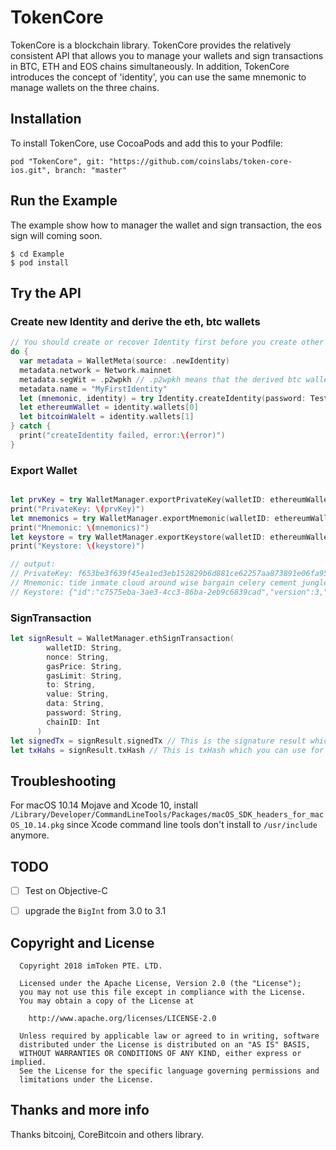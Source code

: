 # TokenCore
TokenCore is a blockchain library. TokenCore provides the relatively consistent API that allows you to manage your wallets and sign transactions in BTC, ETH and EOS chains simultaneously.
In addition, TokenCore introduces the concept of 'identity', you can use the same mnemonic to manage wallets on the three chains.

## Installation
To install TokenCore, use CocoaPods and add this to your Podfile:

```
pod "TokenCore", git: "https://github.com/coinslabs/token-core-ios.git", branch: "master"
```

## Run the Example   
The example show how to manager the wallet and sign transaction, the eos sign will coming soon.    
```
$ cd Example
$ pod install
```

## Try the API
### Create new Identity and derive the eth, btc wallets
```swift
// You should create or recover Identity first before you create other wallets
do {
  var metadata = WalletMeta(source: .newIdentity)
  metadata.network = Network.mainnet
  metadata.segWit = .p2wpkh // .p2wpkh means that the derived btc wallet is a SegWit wallet
  metadata.name = "MyFirstIdentity"
  let (mnemonic, identity) = try Identity.createIdentity(password: TestData.password, metadata: metadata)
  let ethereumWallet = identity.wallets[0]
  let bitcoinWalelt = identity.wallets[1]
} catch {
  print("createIdentity failed, error:\(error)")
}
```
### Export Wallet
```swift

let prvKey = try WalletManager.exportPrivateKey(walletID: ethereumWallet.walletID, password: TestData.password)
print("PrivateKey: \(prvKey)")
let mnemonics = try WalletManager.exportMnemonic(walletID: ethereumWallet.walletID, password: TestData.password)
print("Mnemonic: \(mnemonics)")
let keystore = try WalletManager.exportKeystore(walletID: ethereumWallet.walletID, password: TestData.password)
print("Keystore: \(keystore)")

// output:
// PrivateKey: f653be3f639f45ea1ed3eb152829b6d881ce62257aa873891e06fa9569a8d9aa
// Mnemonic: tide inmate cloud around wise bargain celery cement jungle melody galaxy grocery
// Keystore: {"id":"c7575eba-3ae3-4cc3-86ba-2eb9c6839cad","version":3,"crypto":{"ciphertext":"7083ba3dd5470ba4be4237604625e05fa6b668954d270beb848365cbf6933ec5","mac":"f4f9ea8d42ff348b11fc146c396da446cc975309b3538e08a58c0b218bddd15d","cipher":"aes-128-ctr","cipherparams":{"iv":"db3f523faf4da4f1c6edcd7bc1386879"},"kdf":"pbkdf2","kdfparams":{"dklen":32,"c":10240,"prf":"hmac-sha256","salt":"0ce830e9f888dfe33c31e6cfc444d6f588161c9d4128d4066ee5dfdcbc5d0079"}},"address":"4a1c2072ac67b616e5c578fd9e2a4d30e0158471"}
```

### SignTransaction
```swift
let signResult = WalletManager.ethSignTransaction(
        walletID: String,
        nonce: String,
        gasPrice: String,
        gasLimit: String,
        to: String,
        value: String,
        data: String,
        password: String,
        chainID: Int
      )
let signedTx = signResult.signedTx // This is the signature result which you need to broadcast.
let txHahs = signResult.txHash // This is txHash which you can use for locating your transaction record
```


## Troubleshooting
For macOS 10.14 Mojave and Xcode 10, install `/Library/Developer/CommandLineTools/Packages/macOS_SDK_headers_for_macOS_10.14.pkg` since Xcode command line tools don't install to `/usr/include` anymore.


## TODO
- [ ] Test on Objective-C   
- [ ] upgrade the `BigInt` from 3.0 to 3.1  


## Copyright and License

```
  Copyright 2018 imToken PTE. LTD.

  Licensed under the Apache License, Version 2.0 (the "License");
  you may not use this file except in compliance with the License.
  You may obtain a copy of the License at

    http://www.apache.org/licenses/LICENSE-2.0

  Unless required by applicable law or agreed to in writing, software
  distributed under the License is distributed on an "AS IS" BASIS,
  WITHOUT WARRANTIES OR CONDITIONS OF ANY KIND, either express or implied.
  See the License for the specific language governing permissions and
  limitations under the License.
```

## Thanks and more info
Thanks bitcoinj, CoreBitcoin and others library.
